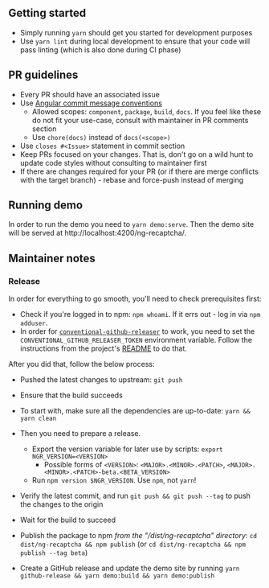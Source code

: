 ## Getting started

- Simply running `yarn` should get you started for development purposes
- Use `yarn lint` during local development to ensure that your code will pass linting (which is also done during CI phase)

## PR guidelines

- Every PR should have an associated issue
- Use [Angular commit message conventions](https://gist.github.com/stephenparish/9941e89d80e2bc58a153)
  - Allowed scopes: `component`, `package`, `build`, `docs`. If you feel like these do not fit your use-case, consult with maintainer in PR comments section
  - Use `chore(docs)` instead of `docs(<scope>)`
- Use `closes #<Issue>` statement in commit <Description> section
- Keep PRs focused on your changes. That is, don't go on a wild hunt to update code styles without consulting to maintainer first
- If there are changes required for your PR (or if there are merge conflicts with the target branch) - rebase and force-push instead of merging

## Running demo

In order to run the demo you need to `yarn demo:serve`. Then the demo site will be served at http://localhost:4200/ng-recaptcha/.

## Maintainer notes

### Release

In order for everything to go smooth, you'll need to check prerequisites first:

- Check if you're logged in to npm: `npm whoami`. If it errs out - log in via `npm adduser`.
- In order for [`conventional-github-releaser`](https://github.com/ckeditor/conventional-github-releaser) to work, you need to set the `CONVENTIONAL_GITHUB_RELEASER_TOKEN` environment variable. Follow the instructions from the project's [README](https://github.com/ckeditor/conventional-github-releaser#setup-token-for-cli) to do that.

After you did that, follow the below process:

- Pushed the latest changes to upstream: `git push`
- Ensure that the build succeeds
- To start with, make sure all the dependencies are up-to-date: `yarn && yarn clean`
- Then you need to prepare a release.

  - Export the version variable for later use by scripts: `export NGR_VERSION=<VERSION>`
    - Possible forms of `<VERSION>`: `<MAJOR>.<MINOR>.<PATCH>`, `<MAJOR>.<MINOR>.<PATCH>-beta.<BETA_VERSION>`
  - Run `npm version $NGR_VERSION`. Use `npm`, not `yarn`!

- Verify the latest commit, and run `git push && git push --tag` to push the changes to the origin
- Wait for the build to succeed
- Publish the package to npm _from the "/dist/ng-recaptcha" directory_: `cd dist/ng-recaptcha && npm publish` (or `cd dist/ng-recaptcha && npm publish --tag beta`)
- Create a GitHub release and update the demo site by running `yarn github-release && yarn demo:build && yarn demo:publish`
